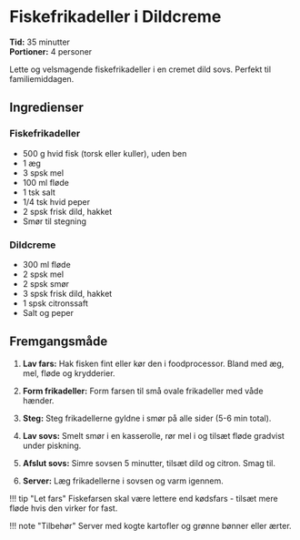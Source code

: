 # Fiskefrikadeller i Dildcreme

**Tid:** 35 minutter  
**Portioner:** 4 personer

Lette og velsmagende fiskefrikadeller i en cremet dild sovs. Perfekt til familiemiddagen.

## Ingredienser

### Fiskefrikadeller
- 500 g hvid fisk (torsk eller kuller), uden ben
- 1 æg
- 3 spsk mel
- 100 ml fløde
- 1 tsk salt
- 1/4 tsk hvid peper
- 2 spsk frisk dild, hakket
- Smør til stegning

### Dildcreme
- 300 ml fløde
- 2 spsk mel
- 2 spsk smør
- 3 spsk frisk dild, hakket
- 1 spsk citronssaft
- Salt og peper

## Fremgangsmåde

1. **Lav fars:** Hak fisken fint eller kør den i foodprocessor. Bland med æg, mel, fløde og krydderier.

2. **Form frikadeller:** Form farsen til små ovale frikadeller med våde hænder.

3. **Steg:** Steg frikadellerne gyldne i smør på alle sider (5-6 min total).

4. **Lav sovs:** Smelt smør i en kasserolle, rør mel i og tilsæt fløde gradvist under piskning.

5. **Afslut sovs:** Simre sovsen 5 minutter, tilsæt dild og citron. Smag til.

6. **Server:** Læg frikadellerne i sovsen og varm igennem.

!!! tip "Let fars"
    Fiskefarsen skal være lettere end kødsfars - tilsæt mere fløde hvis den virker for fast.

!!! note "Tilbehør"
    Server med kogte kartofler og grønne bønner eller ærter.